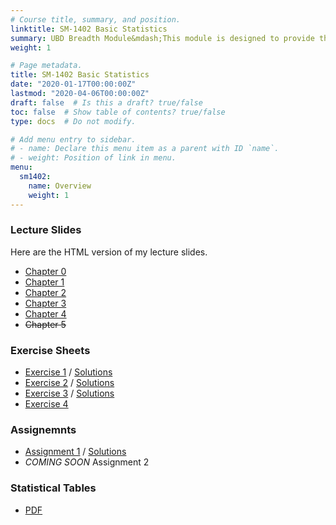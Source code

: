 ```yaml
---
# Course title, summary, and position.
linktitle: SM-1402 Basic Statistics
summary: UBD Breadth Module&mdash;This module is designed to provide the students the fundamental knowledge of statistics, its application and the basic concepts of random variables and sampling.
weight: 1

# Page metadata.
title: SM-1402 Basic Statistics
date: "2020-01-17T00:00:00Z"
lastmod: "2020-04-06T00:00:00Z"
draft: false  # Is this a draft? true/false
toc: false  # Show table of contents? true/false
type: docs  # Do not modify.

# Add menu entry to sidebar.
# - name: Declare this menu item as a parent with ID `name`.
# - weight: Position of link in menu.
menu:
  sm1402:
    name: Overview
    weight: 1
---
```

<!-- 
### Schedule

- <s>*SM-1402 only*--Tue 07/1/2020 0950-1140 @ FSM 2.18; Lecture (Chapter 0)</s>
- <s>*CU-0304 only*--Thu 09/1/2020 1150-1340 @ FSM 2.19; Lecture (Chapter 0)</s>
- <s>Thu 16/1/2020 1150-1340 @ FSM 2.19; Lecture (Chapter 1)</s>
- <s>Thu 23/1/2020 1150-1340 @ FSM 2.19; Lecture (Chapters 1 & 2)</s>
- <s>Thu 30/1/2020 1150-1340 @ FSM 2.19; Lecture (Chapter 2)</s>
- <s>Sat 1/2/2020 0950-1140 @ FSM 2.19; Tutorial (Exercise 1)</s>
- <s>Thu 6/2/2020 1150-1340 @ FSM 2.19; Lecture (Chapter 3)</s>
- <s>Sat 8/2/2020 0950-1140 @ FSM 2.19; Tutorial (Exercise 2)</s>

CU-0304 students stop here; SM-1402 continue Weeks 8 to 14.

- <s>Tue 3/3/2020 0950-1140 @ FSM 2.18; Lecture (Chapter 4)</s>
- <s>Tue 10/3/2020 0950-1140 @ FSM 2.18; Tutorial (Assignemnt Solutions)</s>
- **Tue 17/3/2020 0950-1140 @ FSM 2.18; Lecture (Chapter 4)**
- Tue 24/3/2020 0950-1140 @ FSM 2.18; Tutorial (Exercise 3 & 4)
- Tue 31/3/2020 0950-1140 @ FSM 2.18; Lecture (Chapter 5)
- Tue 7/4/2020 0950-1140 @ FSM 2.18; Lecture (Chapter 5)
- Tue 14/4/2020 0950-1140 @ FSM 2.18; Tutorial (Exercise 5) -->

### Lecture Slides

Here are the HTML version of my lecture slides.

- [Chapter 0](https://haziqj.github.io/sm1402/chapter0.html)
- [Chapter 1](https://haziqj.github.io/sm1402/chapter1.html)
- [Chapter 2](https://haziqj.github.io/sm1402/chapter2.html)
- [Chapter 3](https://haziqj.github.io/sm1402/chapter3.html)
- [Chapter 4](https://haziqj.github.io/sm1402/chapter4.html)
- <s>Chapter 5</s>

### Exercise Sheets

- [Exercise 1](/teaching/sm1402/exercise1.pdf) / [Solutions](/teaching/sm1402/solutions1.pdf)
- [Exercise 2](/teaching/sm1402/exercise2.pdf) / [Solutions](/teaching/sm1402/solutions2.pdf)
- [Exercise 3](/teaching/sm1402/exercise3.pdf) / [Solutions](/teaching/sm1402/solutions3.pdf)
- [Exercise 4](/teaching/sm1402/exercise4.pdf)

### Assignemnts

- [Assignment 1](/teaching/sm1402/assignment1.pdf) / [Solutions](/teaching/sm1402/assignment1soln.pdf)
- *COMING SOON* Assignment 2

<!-- 
### Office Hours

- Mon 9/3/2020 1000-1200 @ FOS M1.09
- Mon 16/3/2020 1000-1200 @ FOS M1.09 -->

### Statistical Tables

- [PDF](https://haziqj.github.io/stat-tables/stat-tables.pdf)

